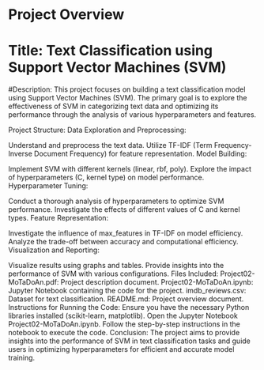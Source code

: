 # Project Overview
# Title: Text Classification using Support Vector Machines (SVM)
#Description:
This project focuses on building a text classification model using Support Vector Machines (SVM). The primary goal is to explore the effectiveness of SVM in categorizing text data and optimizing its performance through the analysis of various hyperparameters and features.

 Project Structure:
Data Exploration and Preprocessing:

 Understand and preprocess the text data.
Utilize TF-IDF (Term Frequency-Inverse Document Frequency) for feature representation.
Model Building:

Implement SVM with different kernels (linear, rbf, poly).
Explore the impact of hyperparameters (C, kernel type) on model performance.
Hyperparameter Tuning:

Conduct a thorough analysis of hyperparameters to optimize SVM performance.
Investigate the effects of different values of C and kernel types.
Feature Representation:

Investigate the influence of max_features in TF-IDF on model efficiency.
Analyze the trade-off between accuracy and computational efficiency.
Visualization and Reporting:

Visualize results using graphs and tables.
Provide insights into the performance of SVM with various configurations.
Files Included:
Project02-MoTaDoAn.pdf: Project description document.
Project02-MoTaDoAn.ipynb: Jupyter Notebook containing the code for the project.
imdb_reviews.csv: Dataset for text classification.
README.md: Project overview document.
Instructions for Running the Code:
Ensure you have the necessary Python libraries installed (scikit-learn, matplotlib).
Open the Jupyter Notebook Project02-MoTaDoAn.ipynb.
Follow the step-by-step instructions in the notebook to execute the code.
Conclusion:
The project aims to provide insights into the performance of SVM in text classification tasks and guide users in optimizing hyperparameters for efficient and accurate model training.

